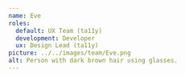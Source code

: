 ```yaml
---
name: Eve
roles:
  default: UX Team (ta11y)
  development: Developer
  ux: Design Lead (ta11y)
picture: ../../images/team/Eve.png
alt: Person with dark brown hair using glasses.
---
```

